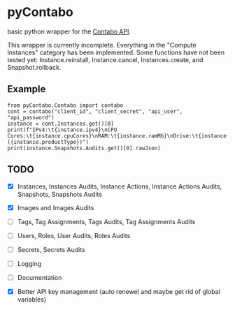 # pyContabo
basic python wrapper for the [Contabo API](https://api.contabo.com).


This wrapper is currently incomplete. 
Everything in the "Compute Instances" category has been implemented. 
Some functions have not been tested yet: Instance.reinstall, Instance.cancel, Instances.create, and Snapshot.rollback.

## Example
```
from pyContabo.Contabo import contabo
cont = contabo("client_id", "client_secret", "api_user", "api_password")
instance = cont.Instances.get()[0]
print(f"IPv4:\t{instance.ipv4}\nCPU Cores:\t{instance.cpuCores}\nRAM:\t{instance.ramMb}\nDrive:\t{instance.diskMb} ({instance.productType})")
print(instance.Snapshots.Audits.get()[0].rawJson)
```

## TODO
- [X] Instances, Instances Audits, Instance Actions, Instance Actions Audits, Snapshots, Snapshots Audits
- [X] Images and Images Audits
- [ ] Tags, Tag Assignments, Tags Audits, Tag Assignments Audits
- [ ] Users, Roles, User Audits, Roles Audits
- [ ] Secrets, Secrets Audits
- [ ] Logging
- [ ] Documentation
- [X] Better API key management (auto renewel and maybe get rid of global variables)

